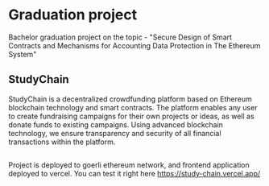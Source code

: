 # Graduation project
Bachelor graduation project on the topic - "Secure Design of Smart Contracts and Mechanisms for Accounting Data Protection in The Ethereum System"

## StudyChain
StudyChain is a decentralized crowdfunding platform based on Ethereum blockchain technology and smart contracts. The platform enables any user to create fundraising campaigns for their own projects or ideas, as well as donate funds to existing campaigns. Using advanced blockchain technology, we ensure transparency and security of all financial transactions within the platform.

## 
Project is deployed to goerli ethereum network, and frontend application deployed to vercel. You can test it right here https://study-chain.vercel.app/
